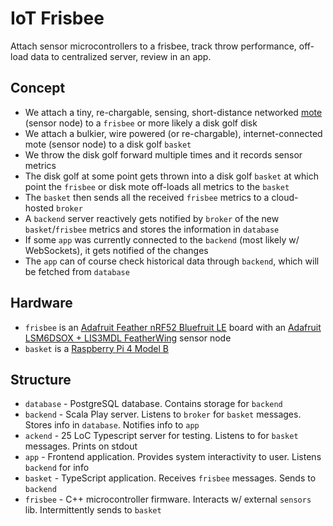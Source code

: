 # IoT Frisbee

Attach sensor microcontrollers to a frisbee, track throw performance, off-load data to centralized server, review in an app.  

## Concept
- We attach a tiny, re-chargable, sensing, short-distance networked [mote](https://en.wikipedia.org/wiki/Sensor_node) (sensor node) to a `frisbee` or more likely a disk golf disk  
- We attach a bulkier, wire powered (or re-chargable), internet-connected mote (sensor node) to a disk golf `basket`  
- We throw the disk golf forward multiple times and it records sensor metrics  
- The disk golf at some point gets thrown into a disk golf `basket` at which point the `frisbee` or disk mote off-loads all metrics to the `basket`  
- The `basket` then sends all the received `frisbee` metrics to a cloud-hosted `broker`
- A `backend` server reactively gets notified by `broker` of the new `basket`/`frisbee` metrics and stores the information in `database`  
- If some `app` was currently connected to the `backend` (most likely w/ WebSockets), it gets notified of the changes  
- The `app` can of course check historical data through `backend`, which will be fetched from `database`  

## Hardware
- `frisbee` is an [Adafruit Feather nRF52 Bluefruit LE](https://www.adafruit.com/product/3406) board with an [Adafruit LSM6DSOX + LIS3MDL FeatherWing](https://www.adafruit.com/product/4565) sensor node  
- `basket` is a [Raspberry Pi 4 Model B](https://raspberrypi.dk/en/product/raspberry-pi-4-model-b-8-gb/?src=raspberrypi&wcmlc=EUR)  

## Structure
- `database` - PostgreSQL database. Contains storage for `backend`  
- `backend` - Scala Play server. Listens to `broker` for `basket` messages. Stores info in `database`. Notifies info to `app`  
- `ackend` - 25 LoC Typescript server for testing. Listens to for `basket` messages. Prints on stdout    
- `app` - Frontend application. Provides system interactivity to user. Listens `backend` for info
- `basket` - TypeScript application. Receives `frisbee` messages. Sends to `backend`  
- `frisbee` - C++ microcontroller firmware. Interacts w/ external `sensors` lib. Intermittently sends to `basket`  
